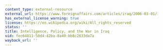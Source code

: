 ```yaml
---
content_type: external-resource
external_url: https://www.foreignaffairs.com/articles/iraq/2006-03-01/intelligence-policyand-war-iraq
has_external_license_warning: true
license: https://en.wikipedia.org/wiki/All_rights_reserved
status: ''
title: Intelligence, Policy, and the War in Iraq
uid: fec64811-50d4-42ba-8a49-bb8c2633da7a
wayback_url: ''
---
```

